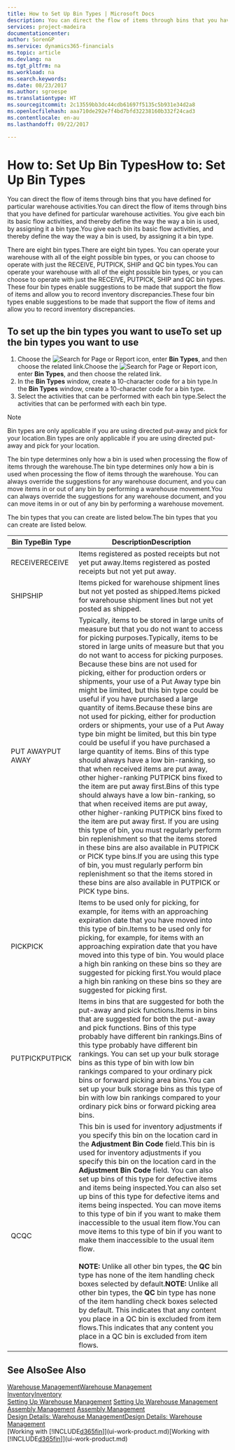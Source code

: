 ```yaml
---
title: How to Set Up Bin Types | Microsoft Docs
description: You can direct the flow of items through bins that you have defined for particular warehouse activities. You give each bin its basic flow activities, and thereby define the way the way a bin is used, by assigning it a bin type.
services: project-madeira
documentationcenter: 
author: SorenGP
ms.service: dynamics365-financials
ms.topic: article
ms.devlang: na
ms.tgt_pltfrm: na
ms.workload: na
ms.search.keywords: 
ms.date: 08/23/2017
ms.author: sgroespe
ms.translationtype: HT
ms.sourcegitcommit: 2c13559bb3dc44cdb61697f5135c5b931e34d2a8
ms.openlocfilehash: aaa710de292e7f4bd7bfd32238160b332f24cad3
ms.contentlocale: en-au
ms.lasthandoff: 09/22/2017

---
```

# <a name="how-to-set-up-bin-types"></a><span data-ttu-id="54aa7-104">How to: Set Up Bin Types</span><span class="sxs-lookup"><span data-stu-id="54aa7-104">How to: Set Up Bin Types</span></span>
<span data-ttu-id="54aa7-105">You can direct the flow of items through bins that you have defined for particular warehouse activities.</span><span class="sxs-lookup"><span data-stu-id="54aa7-105">You can direct the flow of items through bins that you have defined for particular warehouse activities.</span></span> <span data-ttu-id="54aa7-106">You give each bin its basic flow activities, and thereby define the way the way a bin is used, by assigning it a bin type.</span><span class="sxs-lookup"><span data-stu-id="54aa7-106">You give each bin its basic flow activities, and thereby define the way the way a bin is used, by assigning it a bin type.</span></span>  

<span data-ttu-id="54aa7-107">There are eight bin types.</span><span class="sxs-lookup"><span data-stu-id="54aa7-107">There are eight bin types.</span></span> <span data-ttu-id="54aa7-108">You can operate your warehouse with all of the eight possible bin types, or you can choose to operate with just the RECEIVE, PUTPICK, SHIP and QC bin types.</span><span class="sxs-lookup"><span data-stu-id="54aa7-108">You can operate your warehouse with all of the eight possible bin types, or you can choose to operate with just the RECEIVE, PUTPICK, SHIP and QC bin types.</span></span> <span data-ttu-id="54aa7-109">These four bin types enable suggestions to be made that support the flow of items and allow you to record inventory discrepancies.</span><span class="sxs-lookup"><span data-stu-id="54aa7-109">These four bin types enable suggestions to be made that support the flow of items and allow you to record inventory discrepancies.</span></span>  

## <a name="to-set-up-the-bin-types-you-want-to-use"></a><span data-ttu-id="54aa7-110">To set up the bin types you want to use</span><span class="sxs-lookup"><span data-stu-id="54aa7-110">To set up the bin types you want to use</span></span>  
1.  <span data-ttu-id="54aa7-111">Choose the ![Search for Page or Report](media/ui-search/search_small.png "Search for Page or Report icon") icon, enter **Bin Types**, and then choose the related link.</span><span class="sxs-lookup"><span data-stu-id="54aa7-111">Choose the ![Search for Page or Report](media/ui-search/search_small.png "Search for Page or Report icon") icon, enter **Bin Types**, and then choose the related link.</span></span>  
2.  <span data-ttu-id="54aa7-112">In the **Bin Types** window, create a 10-character code for a bin type.</span><span class="sxs-lookup"><span data-stu-id="54aa7-112">In the **Bin Types** window, create a 10-character code for a bin type.</span></span>  
3.  <span data-ttu-id="54aa7-113">Select the activities that can be performed with each bin type.</span><span class="sxs-lookup"><span data-stu-id="54aa7-113">Select the activities that can be performed with each bin type.</span></span>  

> [!NOTE]  
>  <span data-ttu-id="54aa7-114">Bin types are only applicable if you are using directed put-away and pick for your location.</span><span class="sxs-lookup"><span data-stu-id="54aa7-114">Bin types are only applicable if you are using directed put-away and pick for your location.</span></span>  

<span data-ttu-id="54aa7-115">The bin type determines only how a bin is used when processing the flow of items through the warehouse.</span><span class="sxs-lookup"><span data-stu-id="54aa7-115">The bin type determines only how a bin is used when processing the flow of items through the warehouse.</span></span> <span data-ttu-id="54aa7-116">You can always override the suggestions for any warehouse document, and you can move items in or out of any bin by performing a warehouse movement.</span><span class="sxs-lookup"><span data-stu-id="54aa7-116">You can always override the suggestions for any warehouse document, and you can move items in or out of any bin by performing a warehouse movement.</span></span>  

<span data-ttu-id="54aa7-117">The bin types that you can create are listed below.</span><span class="sxs-lookup"><span data-stu-id="54aa7-117">The bin types that you can create are listed below.</span></span>  

|<span data-ttu-id="54aa7-118">Bin Type</span><span class="sxs-lookup"><span data-stu-id="54aa7-118">Bin Type</span></span>|<span data-ttu-id="54aa7-119">Description</span><span class="sxs-lookup"><span data-stu-id="54aa7-119">Description</span></span>|  
|------------------|---------------------------------------|  
|<span data-ttu-id="54aa7-120">RECEIVE</span><span class="sxs-lookup"><span data-stu-id="54aa7-120">RECEIVE</span></span>|<span data-ttu-id="54aa7-121">Items registered as posted receipts but not yet put away.</span><span class="sxs-lookup"><span data-stu-id="54aa7-121">Items registered as posted receipts but not yet put away.</span></span>|  
|<span data-ttu-id="54aa7-122">SHIP</span><span class="sxs-lookup"><span data-stu-id="54aa7-122">SHIP</span></span>|<span data-ttu-id="54aa7-123">Items picked for warehouse shipment lines but not yet posted as shipped.</span><span class="sxs-lookup"><span data-stu-id="54aa7-123">Items picked for warehouse shipment lines but not yet posted as shipped.</span></span>|  
|<span data-ttu-id="54aa7-124">PUT AWAY</span><span class="sxs-lookup"><span data-stu-id="54aa7-124">PUT AWAY</span></span>|<span data-ttu-id="54aa7-125">Typically, items to be stored in large units of measure but that you do not want to access for picking purposes.</span><span class="sxs-lookup"><span data-stu-id="54aa7-125">Typically, items to be stored in large units of measure but that you do not want to access for picking purposes.</span></span> <span data-ttu-id="54aa7-126">Because these bins are not used for picking, either for production orders or shipments, your use of a Put Away type bin might be limited, but this bin type could be useful if you have purchased a large quantity of items.</span><span class="sxs-lookup"><span data-stu-id="54aa7-126">Because these bins are not used for picking, either for production orders or shipments, your use of a Put Away type bin might be limited, but this bin type could be useful if you have purchased a large quantity of items.</span></span> <span data-ttu-id="54aa7-127">Bins of this type should always have a low bin-ranking, so that when received items are put away, other higher-ranking PUTPICK bins fixed to the item are put away first.</span><span class="sxs-lookup"><span data-stu-id="54aa7-127">Bins of this type should always have a low bin-ranking, so that when received items are put away, other higher-ranking PUTPICK bins fixed to the item are put away first.</span></span> <span data-ttu-id="54aa7-128">If you are using this type of bin, you must regularly perform bin replenishment so that the items stored in these bins are also available in PUTPICK or PICK type bins.</span><span class="sxs-lookup"><span data-stu-id="54aa7-128">If you are using this type of bin, you must regularly perform bin replenishment so that the items stored in these bins are also available in PUTPICK or PICK type bins.</span></span>|  
|<span data-ttu-id="54aa7-129">PICK</span><span class="sxs-lookup"><span data-stu-id="54aa7-129">PICK</span></span>|<span data-ttu-id="54aa7-130">Items to be used only for picking, for example, for items with an approaching expiration date that you have moved into this type of bin.</span><span class="sxs-lookup"><span data-stu-id="54aa7-130">Items to be used only for picking, for example, for items with an approaching expiration date that you have moved into this type of bin.</span></span> <span data-ttu-id="54aa7-131">You would place a high bin ranking on these bins so they are suggested for picking first.</span><span class="sxs-lookup"><span data-stu-id="54aa7-131">You would place a high bin ranking on these bins so they are suggested for picking first.</span></span>|  
|<span data-ttu-id="54aa7-132">PUTPICK</span><span class="sxs-lookup"><span data-stu-id="54aa7-132">PUTPICK</span></span>|<span data-ttu-id="54aa7-133">Items in bins that are suggested for both the put-away and pick functions.</span><span class="sxs-lookup"><span data-stu-id="54aa7-133">Items in bins that are suggested for both the put-away and pick functions.</span></span> <span data-ttu-id="54aa7-134">Bins of this type probably have different bin rankings.</span><span class="sxs-lookup"><span data-stu-id="54aa7-134">Bins of this type probably have different bin rankings.</span></span> <span data-ttu-id="54aa7-135">You can set up your bulk storage bins as this type of bin with low bin rankings compared to your ordinary pick bins or forward picking area bins.</span><span class="sxs-lookup"><span data-stu-id="54aa7-135">You can set up your bulk storage bins as this type of bin with low bin rankings compared to your ordinary pick bins or forward picking area bins.</span></span>|  
|<span data-ttu-id="54aa7-136">QC</span><span class="sxs-lookup"><span data-stu-id="54aa7-136">QC</span></span>|<span data-ttu-id="54aa7-137">This bin is used for inventory adjustments if you specify this bin on the location card in the **Adjustment Bin Code** field.</span><span class="sxs-lookup"><span data-stu-id="54aa7-137">This bin is used for inventory adjustments if you specify this bin on the location card in the **Adjustment Bin Code** field.</span></span> <span data-ttu-id="54aa7-138">You can also set up bins of this type for defective items and items being inspected.</span><span class="sxs-lookup"><span data-stu-id="54aa7-138">You can also set up bins of this type for defective items and items being inspected.</span></span> <span data-ttu-id="54aa7-139">You can move items to this type of bin if you want to make them inaccessible to the usual item flow.</span><span class="sxs-lookup"><span data-stu-id="54aa7-139">You can move items to this type of bin if you want to make them inaccessible to the usual item flow.</span></span><br /><br /> <span data-ttu-id="54aa7-140">**NOTE:** Unlike all other bin types, the **QC** bin type has none of the item handling check boxes selected by default.</span><span class="sxs-lookup"><span data-stu-id="54aa7-140">**NOTE:** Unlike all other bin types, the **QC** bin type has none of the item handling check boxes selected by default.</span></span> <span data-ttu-id="54aa7-141">This indicates that any content you place in a QC bin is excluded from item flows.</span><span class="sxs-lookup"><span data-stu-id="54aa7-141">This indicates that any content you place in a QC bin is excluded from item flows.</span></span>|  

## <a name="see-also"></a><span data-ttu-id="54aa7-142">See Also</span><span class="sxs-lookup"><span data-stu-id="54aa7-142">See Also</span></span>
[<span data-ttu-id="54aa7-143">Warehouse Management</span><span class="sxs-lookup"><span data-stu-id="54aa7-143">Warehouse Management</span></span>](warehouse-manage-warehouse.md)  
[<span data-ttu-id="54aa7-144">Inventory</span><span class="sxs-lookup"><span data-stu-id="54aa7-144">Inventory</span></span>](inventory-manage-inventory.md)  
<span data-ttu-id="54aa7-145">[Setting Up Warehouse Management](warehouse-setup-warehouse.md)   </span><span class="sxs-lookup"><span data-stu-id="54aa7-145">[Setting Up Warehouse Management](warehouse-setup-warehouse.md)   </span></span>  
<span data-ttu-id="54aa7-146">[Assembly Management](assembly-assemble-items.md)  </span><span class="sxs-lookup"><span data-stu-id="54aa7-146">[Assembly Management](assembly-assemble-items.md)  </span></span>  
[<span data-ttu-id="54aa7-147">Design Details: Warehouse Management</span><span class="sxs-lookup"><span data-stu-id="54aa7-147">Design Details: Warehouse Management</span></span>](design-details-warehouse-management.md)  
<span data-ttu-id="54aa7-148">[Working with [!INCLUDE[d365fin](includes/d365fin_md.md)]](ui-work-product.md)</span><span class="sxs-lookup"><span data-stu-id="54aa7-148">[Working with [!INCLUDE[d365fin](includes/d365fin_md.md)]](ui-work-product.md)</span></span>

